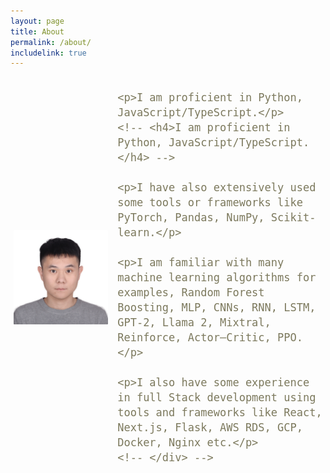 ```yaml
---
layout: page
title: About
permalink: /about/
includelink: true
---
```


<!-- This is the base Jekyll theme. You can find out more info about customizing your Jekyll theme, as well as basic Jekyll usage documentation at [jekyllrb.com](https://jekyllrb.com/)

You can find the source code for Minima at GitHub:
[jekyll][jekyll-organization] /
[minima](https://github.com/jekyll/minima)

You can find the source code for Jekyll at GitHub:
[jekyll][jekyll-organization] /
[jekyll](https://github.com/jekyll/jekyll)


[jekyll-organization]: https://github.com/jekyll -->
<div style="display:flex;align-items:center;justify-content:center;">
  <img src="/assets/files/photo.jpg" style="display:block;
  margin-right:10px;
  margin-left:auto
  border: 1px solid #ddd;
  border-radius: 6px;
  max-width:50%;
  max-height:50%;
  padding: 5px;
  " width="30%" />

  <div style="display:flex;
    flex-direction: column;font-size: 20px;gap: 7px; font-weight: 400; color: #7c795d; font-family:'Source Sans Pro;">
    <!-- <div style="font-size: 20px; font-weight: 400; color: #7c795d; font-family:'Source Sans Pro;" > -->

    <p>I am proficient in Python, JavaScript/TypeScript.</p>
    <!-- <h4>I am proficient in Python, JavaScript/TypeScript.</h4> -->

    <p>I have also extensively used some tools or frameworks like PyTorch, Pandas, NumPy, Scikit-learn.</p>

    <p>I am familiar with many machine learning algorithms for examples, Random Forest Boosting, MLP, CNNs, RNN, LSTM, GPT-2, Llama 2, Mixtral, Reinforce, Actor–Critic, PPO.</p>

    <p>I also have some experience in full Stack development using tools and frameworks like React, Next.js, Flask, AWS RDS, GCP, Docker, Nginx etc.</p>
    <!-- </div> -->

  </div>
</div>

